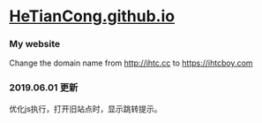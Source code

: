 # [HeTianCong.github.io](http://hetiancong.github.io)

### My website

Change the domain name from
http://ihtc.cc to https://ihtcboy.com


### 2019.06.01 更新

优化js执行，打开旧站点时，显示跳转提示。
